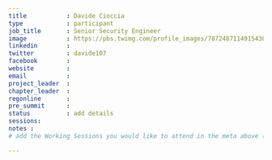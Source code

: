```yaml
---
title           : Davide Cioccia
type            : participant
job_title       : Senior Security Engineer
image           : https://pbs.twimg.com/profile_images/787248711491543040/IVwzQhtL_400x400.jpg
linkedin        :
twitter         : davide107
facebook        :
website         :
email           :
project_leader  :
chapter_leader  :
regonline       :
pre_summit      :
status          : add details
sessions:
notes :
# add the Working Sessions you would like to attend in the meta above (use the session's title) e.g. sessions (one per line): -Security Playbooks Diagrams -Hackathon Daily Sessions

---
```


<!-- put more details about participant here -->
